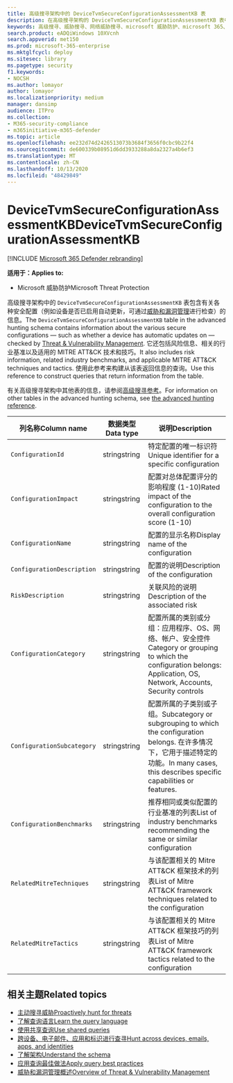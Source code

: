```yaml
---
title: 高级搜寻架构中的 DeviceTvmSecureConfigurationAssessmentKB 表
description: 在高级搜寻架构的 DeviceTvmSecureConfigurationAssessmentKB 表中了解有关由威胁和漏洞管理评估的各种安全配置的信息。
keywords: 高级搜寻、威胁搜寻、网络威胁搜寻、microsoft 威胁防护、microsoft 365、mtp、m365、搜索、查询、遥测、架构参考、kusto、表、列、数据类型、说明、威胁 & 漏洞管理、TVM、设备管理、安全配置、MITRE ATT&CK 框架、知识库、KB、DeviceTvmSecureConfigurationAssessmentKB
search.product: eADQiWindows 10XVcnh
search.appverid: met150
ms.prod: microsoft-365-enterprise
ms.mktglfcycl: deploy
ms.sitesec: library
ms.pagetype: security
f1.keywords:
- NOCSH
ms.author: lomayor
author: lomayor
ms.localizationpriority: medium
manager: dansimp
audience: ITPro
ms.collection:
- M365-security-compliance
- m365initiative-m365-defender
ms.topic: article
ms.openlocfilehash: ee232d74d2426513073b3684f3656f0cbc9b22f4
ms.sourcegitcommit: de600339b08951d6dd3933288a8da2327a4b6ef3
ms.translationtype: MT
ms.contentlocale: zh-CN
ms.lasthandoff: 10/13/2020
ms.locfileid: "48429849"
---
```

# <a name="devicetvmsecureconfigurationassessmentkb"></a><span data-ttu-id="45b43-104">DeviceTvmSecureConfigurationAssessmentKB</span><span class="sxs-lookup"><span data-stu-id="45b43-104">DeviceTvmSecureConfigurationAssessmentKB</span></span>

[!INCLUDE [Microsoft 365 Defender rebranding](../includes/microsoft-defender.md)]


<span data-ttu-id="45b43-105">**适用于：**</span><span class="sxs-lookup"><span data-stu-id="45b43-105">**Applies to:**</span></span>
- <span data-ttu-id="45b43-106">Microsoft 威胁防护</span><span class="sxs-lookup"><span data-stu-id="45b43-106">Microsoft Threat Protection</span></span>



<span data-ttu-id="45b43-107">高级搜寻架构中的 `DeviceTvmSecureConfigurationAssessmentKB` 表包含有关各种安全配置（例如设备是否已启用自动更新，可通过[威胁和漏洞管理](https://docs.microsoft.com/windows/security/threat-protection/microsoft-defender-atp/next-gen-threat-and-vuln-mgt)进行检查）的信息。</span><span class="sxs-lookup"><span data-stu-id="45b43-107">The `DeviceTvmSecureConfigurationAssessmentKB` table in the advanced hunting schema contains information about the various secure configurations — such as whether a device has automatic updates on — checked by [Threat & Vulnerability Management](https://docs.microsoft.com/windows/security/threat-protection/microsoft-defender-atp/next-gen-threat-and-vuln-mgt).</span></span> <span data-ttu-id="45b43-108">它还包括风险信息、相关的行业基准以及适用的 MITRE ATT&CK 技术和技巧。</span><span class="sxs-lookup"><span data-stu-id="45b43-108">It also includes risk information, related industry benchmarks, and applicable MITRE ATT&CK techniques and tactics.</span></span> <span data-ttu-id="45b43-109">使用此参考来构建从该表返回信息的查询。</span><span class="sxs-lookup"><span data-stu-id="45b43-109">Use this reference to construct queries that return information from the table.</span></span>

<span data-ttu-id="45b43-110">有关高级搜寻架构中其他表的信息，请参阅[高级搜寻参考](advanced-hunting-schema-tables.md)。</span><span class="sxs-lookup"><span data-stu-id="45b43-110">For information on other tables in the advanced hunting schema, see [the advanced hunting reference](advanced-hunting-schema-tables.md).</span></span>

| <span data-ttu-id="45b43-111">列名称</span><span class="sxs-lookup"><span data-stu-id="45b43-111">Column name</span></span> | <span data-ttu-id="45b43-112">数据类型</span><span class="sxs-lookup"><span data-stu-id="45b43-112">Data type</span></span> | <span data-ttu-id="45b43-113">说明</span><span class="sxs-lookup"><span data-stu-id="45b43-113">Description</span></span> |
|-------------|-----------|-------------|
| `ConfigurationId` | <span data-ttu-id="45b43-114">string</span><span class="sxs-lookup"><span data-stu-id="45b43-114">string</span></span> | <span data-ttu-id="45b43-115">特定配置的唯一标识符</span><span class="sxs-lookup"><span data-stu-id="45b43-115">Unique identifier for a specific configuration</span></span> |
| `ConfigurationImpact` | <span data-ttu-id="45b43-116">string</span><span class="sxs-lookup"><span data-stu-id="45b43-116">string</span></span> | <span data-ttu-id="45b43-117">配置对总体配置评分的影响程度 (1-10)</span><span class="sxs-lookup"><span data-stu-id="45b43-117">Rated impact of the configuration to the overall configuration score (1-10)</span></span> |
| `ConfigurationName` | <span data-ttu-id="45b43-118">string</span><span class="sxs-lookup"><span data-stu-id="45b43-118">string</span></span> | <span data-ttu-id="45b43-119">配置的显示名称</span><span class="sxs-lookup"><span data-stu-id="45b43-119">Display name of the configuration</span></span> |
| `ConfigurationDescription` | <span data-ttu-id="45b43-120">string</span><span class="sxs-lookup"><span data-stu-id="45b43-120">string</span></span> | <span data-ttu-id="45b43-121">配置的说明</span><span class="sxs-lookup"><span data-stu-id="45b43-121">Description of the configuration</span></span> |
| `RiskDescription` | <span data-ttu-id="45b43-122">string</span><span class="sxs-lookup"><span data-stu-id="45b43-122">string</span></span> | <span data-ttu-id="45b43-123">关联风险的说明</span><span class="sxs-lookup"><span data-stu-id="45b43-123">Description of the associated risk</span></span> |
| `ConfigurationCategory` | <span data-ttu-id="45b43-124">string</span><span class="sxs-lookup"><span data-stu-id="45b43-124">string</span></span> | <span data-ttu-id="45b43-125">配置所属的类别或分组：应用程序、OS、网络、帐户、安全控件</span><span class="sxs-lookup"><span data-stu-id="45b43-125">Category or grouping to which the configuration belongs: Application, OS, Network, Accounts, Security controls</span></span>|
| `ConfigurationSubcategory` | <span data-ttu-id="45b43-126">string</span><span class="sxs-lookup"><span data-stu-id="45b43-126">string</span></span> |<span data-ttu-id="45b43-127">配置所属的子类别或子组。</span><span class="sxs-lookup"><span data-stu-id="45b43-127">Subcategory or subgrouping to which the configuration belongs.</span></span> <span data-ttu-id="45b43-128">在许多情况下，它用于描述特定的功能。</span><span class="sxs-lookup"><span data-stu-id="45b43-128">In many cases, this describes specific capabilities or features.</span></span> |
| `ConfigurationBenchmarks` | <span data-ttu-id="45b43-129">string</span><span class="sxs-lookup"><span data-stu-id="45b43-129">string</span></span> | <span data-ttu-id="45b43-130">推荐相同或类似配置的行业基准的列表</span><span class="sxs-lookup"><span data-stu-id="45b43-130">List of industry benchmarks recommending the same or similar configuration</span></span> |
| `RelatedMitreTechniques` | <span data-ttu-id="45b43-131">string</span><span class="sxs-lookup"><span data-stu-id="45b43-131">string</span></span> | <span data-ttu-id="45b43-132">与该配置相关的 Mitre ATT&CK 框架技术的列表</span><span class="sxs-lookup"><span data-stu-id="45b43-132">List of Mitre ATT&CK framework techniques related to the configuration</span></span> |
| `RelatedMitreTactics ` | <span data-ttu-id="45b43-133">string</span><span class="sxs-lookup"><span data-stu-id="45b43-133">string</span></span> | <span data-ttu-id="45b43-134">与该配置相关的 Mitre ATT&CK 框架技巧的列表</span><span class="sxs-lookup"><span data-stu-id="45b43-134">List of Mitre ATT&CK framework tactics related to the configuration</span></span> |

## <a name="related-topics"></a><span data-ttu-id="45b43-135">相关主题</span><span class="sxs-lookup"><span data-stu-id="45b43-135">Related topics</span></span>

- [<span data-ttu-id="45b43-136">主动搜寻威胁</span><span class="sxs-lookup"><span data-stu-id="45b43-136">Proactively hunt for threats</span></span>](advanced-hunting-overview.md)
- [<span data-ttu-id="45b43-137">了解查询语言</span><span class="sxs-lookup"><span data-stu-id="45b43-137">Learn the query language</span></span>](advanced-hunting-query-language.md)
- [<span data-ttu-id="45b43-138">使用共享查询</span><span class="sxs-lookup"><span data-stu-id="45b43-138">Use shared queries</span></span>](advanced-hunting-shared-queries.md)
- [<span data-ttu-id="45b43-139">跨设备、电子邮件、应用和标识进行查寻</span><span class="sxs-lookup"><span data-stu-id="45b43-139">Hunt across devices, emails, apps, and identities</span></span>](advanced-hunting-query-emails-devices.md)
- [<span data-ttu-id="45b43-140">了解架构</span><span class="sxs-lookup"><span data-stu-id="45b43-140">Understand the schema</span></span>](advanced-hunting-schema-tables.md)
- [<span data-ttu-id="45b43-141">应用查询最佳做法</span><span class="sxs-lookup"><span data-stu-id="45b43-141">Apply query best practices</span></span>](advanced-hunting-best-practices.md)
- [<span data-ttu-id="45b43-142">威胁和漏洞管理概述</span><span class="sxs-lookup"><span data-stu-id="45b43-142">Overview of Threat & Vulnerability Management</span></span>](https://docs.microsoft.com/windows/security/threat-protection/microsoft-defender-atp/next-gen-threat-and-vuln-mgt)
